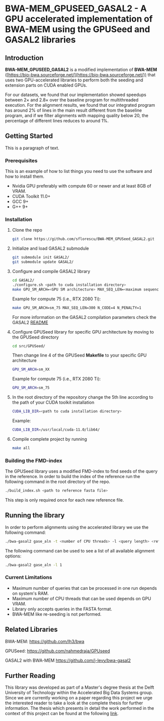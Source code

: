 # BWA-MEM_GPUSEED_GASAL2 - A GPU accelerated implementation of BWA-MEM using the GPUSeed and GASAL2 libraries #

## Introduction

**BWA-MEM_GPUSEED_GASAL2** is a modified implementation of **BWA-MEM** ([https://bio-bwa.sourceforge.net/](https://bio-bwa.sourceforge.net/)) that uses two GPU-accelerated libraries to perform both the seeding and extension parts on CUDA enabled GPUs.

For our datasets, we found that our implementation showed speedups between 2× and 2.8× over the baseline program for multithreaded execution. For the alignment results, we found that our integrated program has around 2% of lines in the main result different from the baseline program, and if we filter alignments with mapping quality below 20, the percentage of different lines reduces to around 1%. 

<!-- GETTING STARTED -->
## Getting Started

This is a paragraph of text.

### Prerequisites

This is an example of how to list things you need to use the software and how to install them.
* Nvidia GPU preferably with compute 60 or newer and at least 8GB of VRAM. 
* CUDA Toolkit 11.0+
* GCC 9+
* G++ 9+

### Installation

1. Clone the repo
   ```sh
   git clone https://github.com/sflorescu/BWA-MEM_GPUSeed_GASAL2.git
   ```
2. Initialize and load GASAL2 submodule
   ```sh
   git submodule init GASAL2/
   git submodule update GASAL2/
   ```
3. Configure and compile GASAL2 library
   ```sh
   cd GASAL2/
   ./configure.sh <path to cuda installation directory>
   make GPU_SM_ARCH=<GPU SM architecture> MAX_SEQ_LEN=<maximum sequence length> N_CODE=<code for "N", e.g. 0x4E if the bases are represented by ASCII characters> [N_PENALTY=<penalty for aligning "N" against any other base]
   ```
   Example for compute 75 (i.e., RTX 2080 Ti):
   ```sh   
   make GPU_SM_ARCH=sm_75 MAX_SEQ_LEN=300 N_CODE=4 N_PENALTY=1
   ```
   For more information on the GASAL2 compilation parameters check the GASAL2 [README](GASAL2/README.md)
4. Configure GPUSeed library for specific GPU architecture by moving to the GPUSeed directory
   ```sh
   cd src/GPUSeed/
   ```
   Then change line 4 of the GPUSeed **Makefile** to your specific GPU architecture
   ```sh
   GPU_SM_ARCH=sm_XX
   ```
   
   Example for compute 75 (i.e., RTX 2080 Ti):
      ```sh
   GPU_SM_ARCH=sm_75
   ```
5. In the root directory of the repository change the 5th line according to the path of your CUDA toolkit installation
   ```sh
   CUDA_LIB_DIR=<path to cuda installation directory>
   ```
   
   Example:
      ```sh
   CUDA_LIB_DIR=/usr/local/cuda-11.0/lib64/
   ```
6. Compile complete project by running 
   ```sh
   make all
   ```

### Building the FMD-index

The GPUSeed library uses a modified FMD-index to find seeds of the query in the reference. In order to build the index of the reference run the following command in the root directory of the repo.
```sh
./build_index.sh <path to reference fasta file>
```
This step is only required once for each new reference file.

## Running the library

In order to perform alignments using the accelerated library we use the following command:
```sh
./bwa-gasal2 gase_aln -t <number of CPU threads> -l <query length> <reference fasta file>  <query fasta file>
```

The following command can be used to see a list of all available alignment options:
```sh
./bwa-gasal2 gase_aln -l 1
```

### Current Limitations ###

* Maximum number of queries that can be processed in one run depends on system's RAM.
* Maximum number of CPU threads that can be used depends on GPU VRAM.
* Library only accepts queries in the FASTA format.
* BWA-MEM like re-seeding is not performed.

   
## Related Libraries ##
BWA-MEM: <https://github.com/lh3/bwa>

GPUSeed: <https://github.com/nahmedraja/GPUseed>

GASAL2 with BWA-MEM <https://github.com/j-levy/bwa-gasal2>

## Further Reading ##
This library was developed as part of a Master's degree thesis at the Delft University of Technology within the Accelerated Big Data Systems group. Since we are currently working on a paper regarding this project we urge the interested reader to take a look at the complete thesis for further information. The thesis which presents in detail the work performed in the context of this project can be found at the following [link](https://repository.tudelft.nl/islandora/object/uuid:4dd99ea2-6955-4e39-8e40-4198da4667f4).